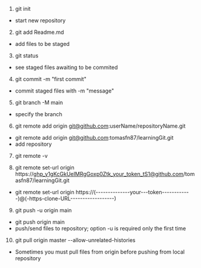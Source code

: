 1) git init
 - start new repository

2) git add Readme.md 
 - add files to be staged

3) git status 
 - see staged files awaiting to be commited

4) git commit -m "first commit" 
 - commit staged files with -m "message"

5) git branch -M main
 - specify the branch

6) git remote add origin git@github.com:userName/repositoryName.git
 - git remote add origin git@github.com:tomasfn87/learningGit.git
 - add repository

7) git remote -v

8) git remote set-url origin https://ghp_y1gKcGkUeIMRgGoxp0Ztk_your_token_tS1@github.com/tomasfn87/learningGit.git
 - git remote set-url origin https://(--------------your---token------------)@(-https-clone-URL------------------)

9) git push -u origin main
 - git push origin main
 - push/send files to repository; option -u is required only the first time

10) git pull origin master --allow-unrelated-histories 
 - Sometimes you must pull files from origin before pushing from local repository